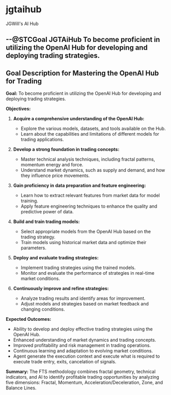 # jgtaihub
JGWill's AI Hub

## --@STCGoal JGTAiHub To become proficient in utilizing the OpenAI Hub for developing and deploying trading strategies.

## Goal Description for Mastering the OpenAI Hub for Trading

**Goal:** To become proficient in utilizing the OpenAI Hub for developing and deploying trading strategies.

**Objectives:**

1. **Acquire a comprehensive understanding of the OpenAI Hub:**
   - Explore the various models, datasets, and tools available on the Hub.
   - Learn about the capabilities and limitations of different models for trading applications.

2. **Develop a strong foundation in trading concepts:**
   - Master technical analysis techniques, including fractal patterns, momentum energy and force.
   - Understand market dynamics, such as supply and demand, and how they influence price movements.

3. **Gain proficiency in data preparation and feature engineering:**
   - Learn how to extract relevant features from market data for model training.
   - Apply feature engineering techniques to enhance the quality and predictive power of data.

4. **Build and train trading models:**
   - Select appropriate models from the OpenAI Hub based on the trading strategy.
   - Train models using historical market data and optimize their parameters.

5. **Deploy and evaluate trading strategies:**
   - Implement trading strategies using the trained models.
   - Monitor and evaluate the performance of strategies in real-time market conditions.

6. **Continuously improve and refine strategies:**
   - Analyze trading results and identify areas for improvement.
   - Adjust models and strategies based on market feedback and changing conditions.

**Expected Outcomes:**

- Ability to develop and deploy effective trading strategies using the OpenAI Hub.
- Enhanced understanding of market dynamics and trading concepts.
- Improved profitability and risk management in trading operations.
- Continuous learning and adaptation to evolving market conditions.
- Agent generate the execution context and execute what is required to execute trade entry, exits, cancelation of signals.




**Summary:** The FTS methodology combines fractal geometry, technical indicators, and AI to identify profitable trading opportunities by analyzing five dimensions: Fractal, Momentum, Acceleration/Deceleration, Zone, and Balance Lines.
